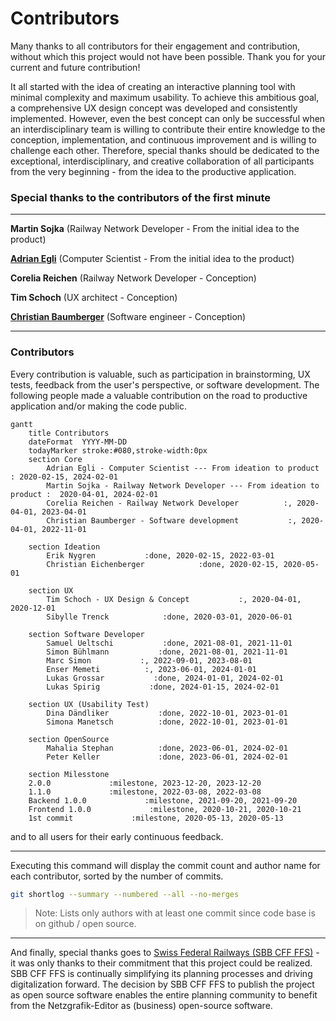 # Contributors

Many thanks to all contributors for their engagement and contribution, without which this project
would not have been possible. Thank you for your current and future contribution!

It all started with the idea of creating an interactive planning tool with minimal complexity and
maximum usability. To achieve this ambitious goal, a comprehensive UX design concept was developed
and consistently implemented. However, even the best concept can only be successful when an
interdisciplinary team is willing to contribute their entire knowledge to the conception,
implementation, and continuous improvement and is willing to challenge each other. Therefore,
special thanks should be dedicated to the exceptional, interdisciplinary, and creative collaboration
of all participants from the very beginning - from the idea to the productive application.

### Special thanks to the contributors of the first minute

---

**Martin Sojka** (Railway Network Developer - From the initial idea to the product)

**[Adrian Egli](https://github.com/aiAdrian)** (Computer Scientist - From the initial idea to the product)

**Corelia Reichen** (Railway Network Developer - Conception)

**Tim Schoch** (UX architect - Conception)

**[Christian Baumberger](https://github.com/christianbaumberger)** (Software engineer - Conception)

---

### Contributors

Every contribution is valuable, such as participation in brainstorming, UX tests, feedback from the
user's perspective, or software development. The following people made a valuable contribution on
the road to productive application and/or making the code public.

```mermaid
gantt
    title Contributors
    dateFormat  YYYY-MM-DD
    todayMarker stroke:#080,stroke-width:0px
    section Core
        Adrian Egli - Computer Scientist --- From ideation to product          : 2020-02-15, 2024-02-01
        Martin Sojka - Railway Network Developer --- From ideation to product :  2020-04-01, 2024-02-01
        Corelia Reichen - Railway Network Developer          :, 2020-04-01, 2023-04-01
        Christian Baumberger - Software development           :, 2020-04-01, 2022-11-01
    
    section Ideation 
        Erik Nygren           :done, 2020-02-15, 2022-03-01
        Christian Eichenberger            :done, 2020-02-15, 2020-05-01
    
    section UX 
        Tim Schoch - UX Design & Concept           :, 2020-04-01, 2020-12-01
        Sibylle Trenck            :done, 2020-03-01, 2020-06-01 

    section Software Developer
        Samuel Ueltschi           :done, 2021-08-01, 2021-11-01
        Simon Bühlmann           :done, 2021-08-01, 2021-11-01
        Marc Simon           :, 2022-09-01, 2023-08-01
        Enser Memeti          :, 2023-06-01, 2024-01-01
        Lukas Grossar           :done, 2024-01-01, 2024-02-01
        Lukas Spirig           :done, 2024-01-15, 2024-02-01

    section UX (Usability Test)
        Dina Dändliker           :done, 2022-10-01, 2023-01-01
        Simona Manetsch          :done, 2022-10-01, 2023-01-01  
    
    section OpenSource
        Mahalia Stephan          :done, 2023-06-01, 2024-02-01
        Peter Keller             :done, 2023-06-01, 2024-02-01
        
    section Milesstone
    2.0.0             :milestone, 2023-12-20, 2023-12-20
    1.1.0             :milestone, 2022-03-08, 2022-03-08
    Backend 1.0.0             :milestone, 2021-09-20, 2021-09-20
    Frontend 1.0.0             :milestone, 2020-10-21, 2020-10-21
    1st commit             :milestone, 2020-05-13, 2020-05-13
```

and to all users for their early continuous feedback.

---

Executing this command will display the commit count and author name for each contributor, sorted by
the number of commits.

```bash
git shortlog --summary --numbered --all --no-merges
```

> Note: Lists only authors with at least one commit since code base is on github / open source.

---

And finally, special thanks goes to [Swiss Federal Railways (SBB CFF FFS)](https://www.sbb.ch) - it
was only thanks to their commitment that this project could be realized. SBB CFF FFS is continually
simplifying its planning processes and driving digitalization forward. The decision by SBB CFF FFS
to publish the project as open source software enables the entire planning community to benefit from
the Netzgrafik-Editor as (business) open-source software.
